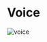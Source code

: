 # Voice
![voice](https://github.com/AliarshiaAbdolahi/python-class/assets/137824806/658a42ce-0dc3-4128-9db4-05a0f1febf28)

